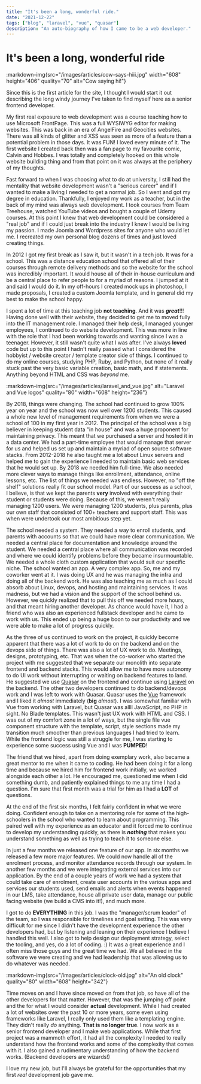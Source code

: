 ```yaml
---
title: "It's been a long, wonderful ride."
date: "2021-12-22"
tags: ["blog", "laravel", "vue", "quasar"]
description: "An auto-biography of how I came to be a web developer."
---
```


# It's been a long, wonderful ride

:markdown-img{src="/images/articles/cow-says-hiii.jpg" width="608" height="406" quality="70" alt="Cow saying hi!"}

Since this is the first article for the site, I thought I would start it out describing the long windy journey I've taken to find myself here as a senior frontend developer.

My first real exposure to web development was a course teaching how to use Microsoft FrontPage. This was a full WYSIWYG editor for making websites. This was back in an era of AngelFire and Geocities websites. There was all kinds of glitter and XSS was seen as more of a feature than a potential problem in those days. It was FUN! I loved every minute of it. The first website I created back then was a fan page to my favourite comic, Calvin and Hobbes. I was totally and completely hooked on this whole website building thing and from that point on it was always at the periphery of my thoughts.

Fast forward to when I was choosing what to do at university, I still had the mentality that website development wasn't a "serious career" and if I wanted to make a living I needed to get a normal job. So I went and got my degree in education. Thankfully, I enjoyed my work as a teacher, but in the back of my mind was always web development. I took courses from Team Treehouse, watched YouTube videos and bought a couple of Udemy courses. At this point I knew that web development could be considered a "real job" and if I could just break into the industry I knew I would be living my passion. I made Joomla and Wordpress sites for anyone who would let me. I recreated my own personal blog dozens of times and just loved creating things.

In 2012 I got my first break as I saw it, but it wasn't in a tech job. It was for a school. This was a distance education school that offered all of their courses through remote delivery methods and so the website for the school was incredibly important. It would house all of their in-house curriculum and be a central place to refer people to for a myriad of reasons. I jumped at it and said I would do it. In my off-hours I created mock ups in photoshop, I made proposals, I created a custom Joomla template, and in general did my best to make the school happy.

I spent a lot of time at this teaching job **not teaching**. And it was **_great_**!!! Having done well with their website, they decided to get me to moved fully into the IT management role. I managed their help desk, I managed younger employees, I continued to do website development. This was more in line with the role that I had been working towards and wanting since I was a teenager. However, it still wasn't quite what I was after. I've always **loved** code but up to this point I hadn't really passed what I considered the hobbyist / website creator / template creator side of things. I continued to do my online courses, studying PHP, Ruby, and Python, but none of it really stuck past the very basic variable creation, basic math, and if statements. Anything beyond HTML and CSS was _beyond_ me.

:markdown-img{src="/images/articles/laravel_and_vue.jpg" alt="Laravel and Vue logos" quality="80" width="608" height="236"}

By 2018, things were changing. The school had continued to grow 100% year on year and the school was now well over 1200 students. This caused a whole new level of management requirements from when we were a school of 100 in my first year in 2012. The principal of the school was a big believer in keeping student data "in house" and was a huge proponent for maintaining privacy. This meant that we purchased a server and hosted it in a data center. We had a part-time employee that would manage that server for us and helped us set up and maintain a myriad of open source software stacks. From 2012-2018 he also taught me a lot about Linux servers and helped me to gain the experience I needed to maintain basic web services that he would set up. By 2018 we needed him full-time. We also needed more clever ways to manage things like enrollment, attendance, online lessons, etc. The list of things we needed was endless. However, no "off the shelf" solutions really fit our school model. Part of our success as a school, I believe, is that we kept the parents **very** involved with everything their student or students were doing. Because of this, we weren't really managing 1200 users. We were managing 1200 students, plus parents, plus our own staff that consisted of 100+ teachers and support staff. This was when were undertook our most ambitious step yet.

The school needed a system. They needed a way to enroll students, and parents with accounts so that we could have more clear communication. We needed a central place for documentation and knowledge around the student. We needed a central place where all communication was recorded and where we could identify problems before they became insurmountable. We needed a whole cloth custom application that would suit our specific niche. The school wanted an app. A very complex app. So, me and my coworker went at it. I was doing UX and he was managing the infra and doing all of the backend work. He was also teaching me as much as I could absorb about Linux, devops, and hosting and maintaining services. It was madness, but we had a vision and the support of the school behind us. However, we quickly realized that to pull this off we needed more hours, and that meant hiring another developer. As chance would have it, I had a friend who was also an experienced fullstack developer and he came to work with us. This ended up being a huge boon to our productivity and we were able to make a lot of progress quickly.

As the three of us continued to work on the project, it quickly become apparent that there was a lot of work to do on the backend and on the devops side of things. There was also a lot of UX work to do. Meetings, designs, prototyping, etc. That was when the co-worker who started the project with me suggested that we separate our monolith into separate frontend and backend stacks. This would allow me to have more autonomy to do UI work without interrupting or waiting on backend features to land. He suggested we use [Quasar](https://quasar.dev) on the frontend and continue using [Laravel](https://laravel.com) on the backend. The other two developers continued to do backend/devops work and I was left to work with Quasar. Quasar uses the [Vue](https://vuejs.org) framework and I liked it _almost_ immediately (**big** _almost_). I was somewhat familiar with Vue from working with Laravel, but Quasar was allll JavaScript, no PHP in sight. No Blade templates. This wasn't just UX work with HTML and CSS. I was out of my comfort zone in a lot of ways, but the single file vue component structure with the template, script, style sections made my transition much smoother than previous languages I had tried to learn. While the frontend logic was still a struggle for me, I was starting to experience some success using Vue and I was **PUMPED**!

The friend that we hired, apart from doing exemplary work, also became a great mentor to me when it came to coding. He had been doing it for a long time and because we hired him for frontend work initially, we worked alongside each other a lot. He encouraged me, questioned me when I did something dumb, and patiently explained things to me any time I had a question. I'm sure that first month was a trial for him as I had a **LOT** of questions.

At the end of the first six months, I felt fairly confident in what we were doing. Confident enough to take on a mentoring role for some of the high-schoolers in the school who wanted to learn about programming. This paired well with my experience as an educator and it forced me to continue to develop my understanding quickly, as there is **_nothing_** that makes you understand something as well as trying to teach it to someone else.

In just a few months we released one feature of our app. In six months we released a few more major features. We could now handle all of the enrolment process, and monitor attendance records through our system. In another few months and we were integrating external services into our application. By the end of a couple years of work we had a system that could take care of enrolment, create user accounts in the various apps and services our students used, send emails and alerts when events happened in our LMS, take attendance, house all private user data, manage our public facing website (we build a CMS into it!), and much more.

I got to do **EVERYTHING** in this job. I was the "manager/scrum leader" of the team, so I was responsible for timelines and goal setting. This was very difficult for me since I didn't have the development experience the other developers had, but by listening and leaning on their experience I believe I handled this well. I also got to help design our deployment strategy, select the tooling, and yes, do a lot of coding. :) It was a great experience and I often miss those guys and the great time we had. We all believed in the software we were creating and we had leadership that was allowing us to do whatever was needed.

:markdown-img{src="/images/articles/clock-old.jpg" alt="An old clock" quality="80" width="608" height="342"}

Time moves on and I have since moved on from that job, so have all of the other developers for that matter. However, that was the jumping off point and the for what I would consider **actual** development. While I had created a lot of websites over the past 10 or more years, some even using frameworks like Laravel, I really only used them like a templating engine. They didn't really _do_ anything. **That is no longer true**. I now work as a senior frontend developer and I make web applications. While that first project was a mammoth effort, it had all the complexity I needed to really understand how the frontend works and some of the complexity that comes with it. I also gained a rudimentary understanding of how the backend works. (Backend developers are wizards!)

I love my new job, but I'll always be grateful for the opportunities that my first _real_ development job gave me.
